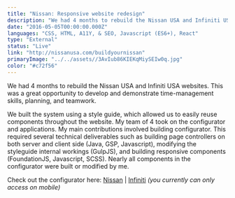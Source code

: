 ```yaml
---
title: "Nissan: Responsive website redesign"
description: "We had 4 months to rebuild the Nissan USA and Infiniti USA websites. This was a great opportunity to develop and demonstrate time-management skills, planning, and teamwork."
date: "2016-05-05T00:00:00.000Z"
languages: "CSS, HTML, A11Y, & SEO, Javascript (ES6+), React"
type: "External"
status: "Live"
link: "http://nissanusa.com/buildyournissan"
primaryImage: "../../assets//3AvIub86KIEKqMiySEIw0q.jpg"
color: "#c72f56"
---
```

We had 4 months to rebuild the Nissan USA and Infiniti USA websites. This was a great opportunity to develop and demonstrate time-management skills, planning, and teamwork.

We built the system using a style guide, which allowed us to easily reuse components throughout the website. My team of 4 took on the configurator and applications. My main contributions involved building configurator. This required several technical deliverables such as building page controllers on both server and client side (Java, GSP, Javascript), modifying the styleguide internal workings (GulpJS), and building responsive components (FoundationJS, Javascript, SCSS). Nearly all components in the configurator were built or modified by me.

Check out the configurator here: [Nissan](http://nissanusa.com/buildyournissan/) | [Infiniti](http://infinitiusa.com/buildyourinfiniti) *(you currently can only access on mobile)*
